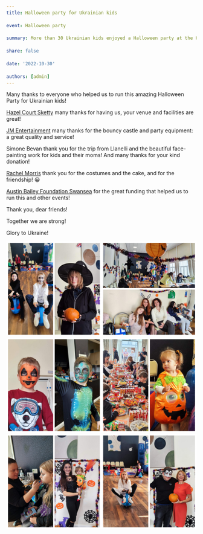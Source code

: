 ```yaml
---
title: Halloween party for Ukrainian kids

event: Halloween party

summary: More than 30 Ukrainian kids enjoyed a Halloween party at the Hazel court

share: false

date: '2022-10-30' 

authors: [admin]
---
```


Many thanks to everyone who helped us to run this amazing Halloween Party for Ukrainian kids! 

<a href="https://www.facebook.com/Hazel-Court-Sketty-267551590624334/" target = "_blank">Hazel Court Sketty</a> many thanks for having us, your venue and facilities are great!

<a href="https://www.facebook.com/jments1" target = "_blank">JM Entertainment</a> many thanks for the bouncy castle and party equipment: a great quality and service!

Simone Bevan thank you for the trip from Llanelli and the beautiful face-painting work for kids and their moms! And many thanks for your kind donation!

<a href="https://www.facebook.com/rachel.morris.545" target = "_blank">Rachel Morris</a> thank you for the costumes and the cake, and for the friendship! 😀

<a href="https://www.facebook.com/austinbaileyfoundation" target = "_blank">Austin Bailey Foundation Swansea</a> for the great funding that helped us to run this and other events!

Thank you, dear friends! 

Together we are strong!

Glory to Ukraine!

<div style="margin-top: 0;"><img src="Halloween1.jpg" alt="Halloween1" width="50%" style="display: inline; margin-top: 0;"/><img src="Halloween2.jpg" alt="Halloween2" width="50%" style="display: inline; margin-top: 0;"/></div>

<div style="margin-top: 0;"><img src="Halloween5.jpg" alt="Halloween5" width="50%" style="display: inline; margin-top: 0;"/><img src="Halloween6.jpg" alt="Halloween6" width="50%" style="display: inline; margin-top: 0;"/></div>

<div style="margin-top: 0;"><img src="Halloween3.jpg" alt="Halloween3" width="50%" style="display: inline; margin-top: 0;"/><img src="Halloween4.jpg" alt="Halloween4" width="50%" style="display: inline; margin-top: 0;"/></div>


